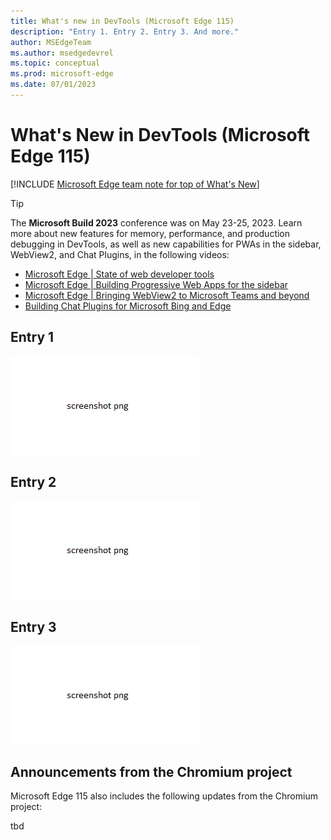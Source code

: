 ```yaml
---
title: What's new in DevTools (Microsoft Edge 115)
description: "Entry 1. Entry 2. Entry 3. And more."
author: MSEdgeTeam
ms.author: msedgedevrel
ms.topic: conceptual
ms.prod: microsoft-edge
ms.date: 07/01/2023
---
```

# What's New in DevTools (Microsoft Edge 115)

[!INCLUDE [Microsoft Edge team note for top of What's New](../../includes/edge-whats-new-note.md)]

> [!TIP]
> The **Microsoft Build 2023** conference was on May 23-25, 2023.  Learn more about new features for memory, performance, and production debugging in DevTools, as well as new capabilities for PWAs in the sidebar, WebView2, and Chat Plugins, in the following videos:
> * [Microsoft Edge | State of web developer tools](https://www.youtube.com/watch?v=yDFmQNu3TSg&list=PL4z1-7pjJU6zJT3PBQ4mTbNg2wtX7Lt52)
> * [Microsoft Edge | Building Progressive Web Apps for the sidebar](https://www.youtube.com/watch?v=9u8lRzRUayw&list=PL4z1-7pjJU6zJT3PBQ4mTbNg2wtX7Lt52)
> * [Microsoft Edge | Bringing WebView2 to Microsoft Teams and beyond](https://www.youtube.com/watch?v=s3tDUvaoCP4&list=PL4z1-7pjJU6zJT3PBQ4mTbNg2wtX7Lt52)
> * [Building Chat Plugins for Microsoft Bing and Edge](https://www.youtube.com/watch?v=Q-5M7EYjl6U&list=PL4z1-7pjJU6zJT3PBQ4mTbNg2wtX7Lt52)


<!-- ====================================================================== -->
## Entry 1

<!-- Subtitle: . -->

![todo: Alt-text 1](./devtools-115-images/template.png)
<!-- todo: steps to re-create screenshot -->

<!--
See also:
* []()
-->


<!-- ====================================================================== -->
## Entry 2

<!-- Subtitle: . -->

![todo: Alt-text 2](./devtools-115-images/template.png)
<!-- todo: steps to re-create screenshot -->

<!--
See also:
* []()
-->


<!-- ====================================================================== -->
## Entry 3

<!-- Subtitle: . -->

![todo: Alt-text 3](./devtools-115-images/template.png)
<!-- todo: steps to re-create screenshot -->

<!--
See also:
* []()
-->


<!-- ====================================================================== -->
## Announcements from the Chromium project

Microsoft Edge 115 also includes the following updates from the Chromium project:

tbd

<!-- 
* [](https://developer.chrome.com/blog/new-in-devtools-115/#x)
-->


<!-- ====================================================================== -->
<!-- uncomment if content is copied from developer.chrome.com to this page -->

<!-- > [!NOTE]
> Portions of this page are modifications based on work created and [shared by Google](https://developers.google.com/terms/site-policies) and used according to terms described in the [Creative Commons Attribution 4.0 International License](https://creativecommons.org/licenses/by/4.0).
> The original page for announcements from the Chromium project is [What's New in DevTools (Chrome 115)](https://developer.chrome.com/blog/new-in-devtools-115) and is authored by [Jecelyn Yeen](https://developers.google.com/web/resources/contributors#jecelynyeen) (Developer advocate working on Chrome DevTools at Google). -->


<!-- ====================================================================== -->
<!-- uncomment if content is copied from developer.chrome.com to this page -->

<!-- [![Creative Commons License](../../../../media/cc-logo/88x31.png)](https://creativecommons.org/licenses/by/4.0)
This work is licensed under a [Creative Commons Attribution 4.0 International License](https://creativecommons.org/licenses/by/4.0). -->
